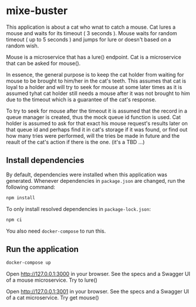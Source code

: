 # mixe-buster

This application is about a cat who wnat to catch a mouse. Cat lures a mouse and waits for its timeout ( 3 seconds ). Mouse waits for random timeout ( up to 5 seconds ) and jumps for lure or doesn't based on a random wish.

Mouse is a microservice that has a lure() endpoint. Cat is a microservice that can be asked for mouse().

In essence, the general purpose is to keep the cat holder from waiting for mouse to be brought to him/her in the cat's teeth. This assumes that cat is loyal to a holder and will try to seek for mouse at some later times as it is assumed tyhat cat holder still needs a mouse after it was not brought to him due to the timeout which is a guarantee of the cat's response.

To try to seek for mouse after the timeout it is assumed that the record in a queue manager is created, thus the mock queue id function is used. Cat holder is assumed to ask for that exact his mouse request's results later on that queue id and perhaps find it in cat's storage if it was found, or find out how many tries were performed, will the tries be made in future and the reault of the cat's action if there is the one. (it's a TBD ...)

## Install dependencies

By default, dependencies were installed when this application was generated.
Whenever dependencies in `package.json` are changed, run the following command:

```sh
npm install
```

To only install resolved dependencies in `package-lock.json`:

```sh
npm ci
```
You also need `docker-compose` to run this.

## Run the application

```sh
docker-compose up
```

Open http://127.0.0.1:3000 in your browser. See the specs and a Swagger UI of a mouse microservice. Try to lure()

Open http://127.0.0.1:3001 in your browser. See the specs and a Swagger UI of a cat microservice. Try get mouse()
